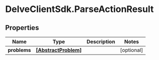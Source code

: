 # DelveClientSdk.ParseActionResult

## Properties

Name | Type | Description | Notes
------------ | ------------- | ------------- | -------------
**problems** | [**[AbstractProblem]**](AbstractProblem.md) |  | [optional] 


